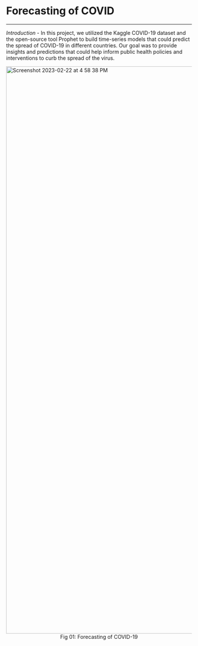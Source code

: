# Forecasting of COVID
---
*Introduction* -
In this project, we utilized the Kaggle COVID-19 dataset and the open-source tool Prophet to build time-series models that could predict the spread of COVID-19 in different countries. Our goal was to provide insights and predictions that could help inform public health policies and interventions to curb the spread of the virus.


<img width="1533" alt="Screenshot 2023-02-22 at 4 58 38 PM" src="https://user-images.githubusercontent.com/25382680/220613965-911ca1b2-d87d-458c-b938-4f92ca3ce9bf.png">
<center>Fig 01: Forecasting of COVID-19</center>
